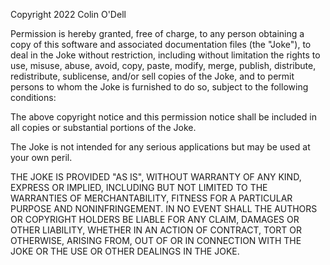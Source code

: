 Copyright 2022 Colin O'Dell

Permission is hereby granted, free of charge, to any person obtaining a copy of this software and associated documentation files (the "Joke"), to deal in the Joke without restriction, including without limitation the rights to use, misuse, abuse, avoid, copy, paste, modify, merge, publish, distribute, redistribute, sublicense, and/or sell copies of the Joke, and to permit persons to whom the Joke is furnished to do so, subject to the following conditions:

The above copyright notice and this permission notice shall be included in all copies or substantial portions of the Joke.

The Joke is not intended for any serious applications but may be used at your own peril.

THE JOKE IS PROVIDED "AS IS", WITHOUT WARRANTY OF ANY KIND, EXPRESS OR IMPLIED, INCLUDING BUT NOT LIMITED TO THE WARRANTIES OF MERCHANTABILITY, FITNESS FOR A PARTICULAR PURPOSE AND NONINFRINGEMENT. IN NO EVENT SHALL THE AUTHORS OR COPYRIGHT HOLDERS BE LIABLE FOR ANY CLAIM, DAMAGES OR OTHER LIABILITY, WHETHER IN AN ACTION OF CONTRACT, TORT OR OTHERWISE, ARISING FROM, OUT OF OR IN CONNECTION WITH THE JOKE OR THE USE OR OTHER DEALINGS IN THE JOKE.
